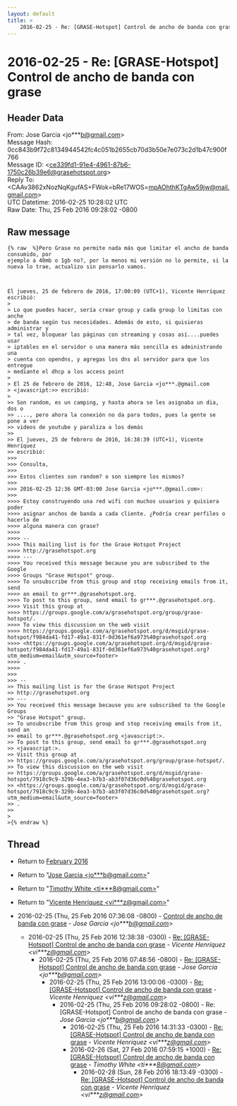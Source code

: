 ```yaml
---
layout: default
title: >
    2016-02-25 - Re: [GRASE-Hotspot] Control de ancho de banda con grase
---
```


# 2016-02-25 - Re: [GRASE-Hotspot] Control de ancho de banda con grase

## Header Data

From: Jose Garcia \<jo***b@gmail.com\><br>
Message Hash: 0cc843b9f72c8134944542fc4c051b2655cb70d3b50e7e073c2d1b47c900f766<br>
Message ID: \<ce339fd1-91e4-4961-87b6-1750c26b39e6@grasehotspot.org\><br>
Reply To: \<CAAv3862xNozNqKgufAS+FWok=bRe17WOS=mpAOhthKTgAw59jw@mail.gmail.com\><br>
UTC Datetime: 2016-02-25 10:28:02 UTC<br>
Raw Date: Thu, 25 Feb 2016 09:28:02 -0800<br>

## Raw message

```
{% raw  %}Pero Grase no permite nada más que limitar el ancho de banda consumido, por 
ejemplo a 40mb o 1gb no?, por lo menos mi versión no lo permite, si la 
nueva lo trae, actualizo sin pensarlo vamos.



El jueves, 25 de febrero de 2016, 17:00:09 (UTC+1), Vicente Henríquez 
escribió:
>
> Lo que puedes hacer, sería crear group y cada group lo limitas con anche 
> de banda según tus necesidades. Además de esto, si quisieras administrar y 
> tal vez, bloquear las páginas con streaming y cosas así....puedes usar 
> iptables en el servidor o una manera más sencilla es administrando una 
> cuenta con opendns, y agregas los dns al servidor para que los entregue 
> mediante el dhcp a los access point
>
> El 25 de febrero de 2016, 12:48, Jose Garcia <jo***.@gmail.com 
> <javascript:>> escribió:
>
>> Son random, es un camping, y hasta ahora se les asignaba un dia, dos o 
>> ...., pero ahora la conexión no da para todos, pues la gente se pone a ver 
>> videos de youtube y paraliza a los demás
>>
>> El jueves, 25 de febrero de 2016, 16:38:39 (UTC+1), Vicente Henríquez 
>> escribió:
>>>
>>> Consulta,
>>>
>>> Estos clientes son random? o son siempre los mismos?
>>>
>>> 2016-02-25 12:36 GMT-03:00 Jose Garcia <jo***.@gmail.com>:
>>>
>>>> Estoy construyendo una red wifi con muchos usuarios y quisiera poder 
>>>> asignar anchos de banda a cada cliente. ¿Podría crear perfiles o hacerlo de 
>>>> alguna manera con grase?
>>>>
>>>> -- 
>>>> This mailing list is for the Grase Hotspot Project 
>>>> http://grasehotspot.org
>>>> --- 
>>>> You received this message because you are subscribed to the Google 
>>>> Groups "Grase Hotspot" group.
>>>> To unsubscribe from this group and stop receiving emails from it, send 
>>>> an email to gr***.@grasehotspot.org.
>>>> To post to this group, send email to gr***.@grasehotspot.org.
>>>> Visit this group at 
>>>> https://groups.google.com/a/grasehotspot.org/group/grase-hotspot/.
>>>> To view this discussion on the web visit 
>>>> https://groups.google.com/a/grasehotspot.org/d/msgid/grase-hotspot/f984da41-fd17-49a1-831f-0d361ef6a973%40grasehotspot.org 
>>>> <https://groups.google.com/a/grasehotspot.org/d/msgid/grase-hotspot/f984da41-fd17-49a1-831f-0d361ef6a973%40grasehotspot.org?utm_medium=email&utm_source=footer>
>>>> .
>>>>
>>>
>>> -- 
>> This mailing list is for the Grase Hotspot Project 
>> http://grasehotspot.org
>> --- 
>> You received this message because you are subscribed to the Google Groups 
>> "Grase Hotspot" group.
>> To unsubscribe from this group and stop receiving emails from it, send an 
>> email to gr***.@grasehotspot.org <javascript:>.
>> To post to this group, send email to gr***.@grasehotspot.org 
>> <javascript:>.
>> Visit this group at 
>> https://groups.google.com/a/grasehotspot.org/group/grase-hotspot/.
>> To view this discussion on the web visit 
>> https://groups.google.com/a/grasehotspot.org/d/msgid/grase-hotspot/7918c9c9-329b-4ea3-b7b3-ab3f07d36c0d%40grasehotspot.org 
>> <https://groups.google.com/a/grasehotspot.org/d/msgid/grase-hotspot/7918c9c9-329b-4ea3-b7b3-ab3f07d36c0d%40grasehotspot.org?utm_medium=email&utm_source=footer>
>> .
>>
>
>{% endraw %}
```

## Thread

+ Return to [February 2016](/archive/2016/02)

+ Return to "[Jose Garcia <jo***b<span>@</span>gmail.com>](/authors/jo___b_at_gmail_com)"
+ Return to "[Timothy White <ti***8<span>@</span>gmail.com>](/authors/ti___8_at_gmail_com)"
+ Return to "[Vicente Henríquez <vi***z<span>@</span>gmail.com>](/authors/vi___z_at_gmail_com)"

+ 2016-02-25 (Thu, 25 Feb 2016 07:36:08 -0800) - [Control de ancho de banda con grase](/archive/2016/02/c06d97781337fa2c64b51e0aece2054ffd7a79702efd18214dd5b7279f649a2c) - _Jose Garcia \<jo***b@gmail.com\>_
  + 2016-02-25 (Thu, 25 Feb 2016 12:38:38 -0300) - [Re: [GRASE-Hotspot] Control de ancho de banda con grase](/archive/2016/02/9cf33596b882ade57d99bc5be7b1125a703c7ff9a9f27cdcd8f1a61b23c28a5a) - _Vicente Henríquez \<vi***z@gmail.com\>_
    + 2016-02-25 (Thu, 25 Feb 2016 07:48:56 -0800) - [Re: [GRASE-Hotspot] Control de ancho de banda con grase](/archive/2016/02/d712c3686284495bd14e171194b88d46f7fbf94e29a8e127e95fb180609c92da) - _Jose Garcia \<jo***b@gmail.com\>_
      + 2016-02-25 (Thu, 25 Feb 2016 13:00:06 -0300) - [Re: [GRASE-Hotspot] Control de ancho de banda con grase](/archive/2016/02/fb2cc4a9e00a60208376c278c4822d195fabf2608515bdcad2e67f2d54cfa780) - _Vicente Henríquez \<vi***z@gmail.com\>_
        + 2016-02-25 (Thu, 25 Feb 2016 09:28:02 -0800) - Re: [GRASE-Hotspot] Control de ancho de banda con grase - _Jose Garcia \<jo***b@gmail.com\>_
          + 2016-02-25 (Thu, 25 Feb 2016 14:31:33 -0300) - [Re: [GRASE-Hotspot] Control de ancho de banda con grase](/archive/2016/02/9b862b3a3029893cdb93f7dd1a2edaaeaaae14db8b20b43af17107f5045890b4) - _Vicente Henríquez \<vi***z@gmail.com\>_
          + 2016-02-26 (Sat, 27 Feb 2016 07:59:15 +1000) - [Re: [GRASE-Hotspot] Control de ancho de banda con grase](/archive/2016/02/21edfb71ec492a419df19456d0e8ded63ad53983b06f2fd20cfaf91a1259f271) - _Timothy White \<ti***8@gmail.com\>_
            + 2016-02-28 (Sun, 28 Feb 2016 18:13:49 -0300) - [Re: [GRASE-Hotspot] Control de ancho de banda con grase](/archive/2016/02/ff2a603d148da4a873cc57dc4ce712e3e1bfc224b1a3038e80c3e9889f104c84) - _Vicente Henríquez \<vi***z@gmail.com\>_

